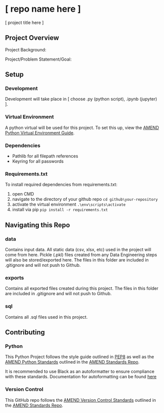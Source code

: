# [ repo name here ]
[ project title here ]

## Project Overview

Project Background: 

Project/Problem Statement/Goal: 

## Setup

### Development
Development will take place in [ choose .py (python script), .ipynb (jupyter) ].

### Virtual Environment
A python virtual will be used for this project. To set this up, view the [AMEND Python Virtual Environment Guide](https://github.com/AMEND-Consulting-LLC/amend-standards/blob/main/python/python_virtualenv.md).

### Dependencies
- Pathlib for all filepath references
- Keyring for all passwords

### Requirements.txt
To install required dependencies from requirements.txt:
1. open CMD 
2. navigate to the directory of your github repo `cd github\your-repository`
3. activate the virtual environment `.\env\scripts\activate`
4. install via pip `pip install -r requirements.txt`

## Navigating this Repo

### data
Contains input data. All static data (csv, xlsx, etc) used in the project will come from here. Pickle (.pkl) files created from any Data Engineering steps will also be stored/exported here. The files in this folder are included in .gitignore and will not push to Github.

### exports
Contains all exported files created during this project. The files in this folder are included in .gitignore and will not push to Github.

### sql
Contains all .sql files used in this project.

## Contributing

### Python
This Python Project follows the style guide outlined in [PEP8](https://www.python.org/dev/peps/pep-0008/) as well as the [AMEND Python Standards](https://github.com/AMEND-Consulting-LLC/amend-standards/blob/main/python/python_standards.md) outlined in the [AMEND Standards Repo](https://github.com/AMEND-Consulting-LLC/amend-standards).

It is recommended to use Black as an autoformatter to ensure compliance with these standards. Documentation for autoformatting can be found [here](https://github.com/AMEND-Consulting-LLC/amend-standards/blob/main/python/python_autoformatting.md)

### Version Control
This GitHub repo follows the [AMEND Version Control Standards](https://github.com/AMEND-Consulting-LLC/amend-standards/tree/main/version_control) outlined in the [AMEND Standards Repo](https://github.com/AMEND-Consulting-LLC/amend-standards).